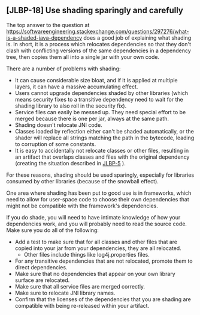 [JLBP-18] Use shading sparingly and carefully
---------------------------------------------

The top answer to the question at
https://softwareengineering.stackexchange.com/questions/297276/what-is-a-shaded-java-dependency
does a good job of explaining what shading is. In short, it is a process which
relocates dependencies so that they don't clash with conflicting versions of the
same dependencies in a dependency tree, then copies them all into a single jar
with your own code.

There are a number of problems with shading:

- It can cause considerable size bloat, and if it is applied at multiple layers,
  it can have a massive accumulating effect.
- Users cannot upgrade dependencies shaded by other libraries (which means
  security fixes to a transitive dependency need to wait for the shading library
  to also roll in the security fix).
- Service files can easily be messed up. They need special effort to be merged
  because there is one per jar, always at the same path.
- Shading doesn't relocate JNI code.
- Classes loaded by reflection either can't be shaded automatically, or the
  shader will replace all strings matching the path in the bytecode, leading to
  corruption of some constants.
- It is easy to accidentally not relocate classes or other files, resulting in
  an artifact that overlaps classes and files with the original dependency
  (creating the situation described in [JLBP-5](JLBP-5.md) ).

For these reasons, shading should be used sparingly, especially for libraries
consumed by other libraries (because of the snowball effect).

One area where shading has been put to good use is in frameworks, which need to
allow for user-space code to choose their own dependencies that might not be
compatible with the framework's dependencies.

If you do shade, you will need to have intimate knowledge of how your
dependencies work, and you will probably need to read the source code. Make sure
you do all of the following:

- Add a test to make sure that for all classes and other files that are copied
  into your jar from your dependencies, they are all relocated.
  - Other files include things like log4j.properties files.
- For any transitive dependencies that are not relocated, promote them to direct
  dependencies.
- Make sure that no dependencies that appear on your own library surface are
  relocated.
- Make sure that all service files are merged correctly.
- Make sure to relocate JNI library names.
- Confirm that the licenses of the dependencies that you are shading are
  compatible with being re-released within your artifact.
